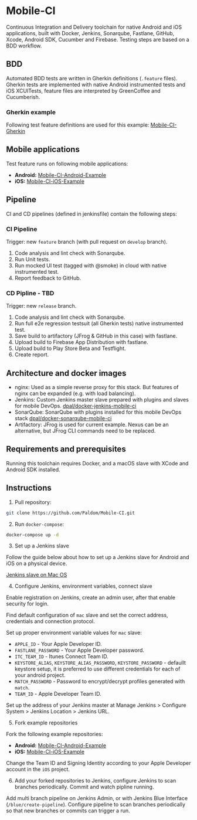 # Mobile-CI

Continuous Integration and Delivery toolchain for native Android and iOS applications, built with Docker, Jenkins, Sonarqube, Fastlane, GitHub, Xcode, Android SDK, Cucumber and Firebase. Testing steps are based on a BDD workflow.

## BDD 

Automated BDD tests are written in Gherkin definitions (`.feature` files). Gherkin tests are implemented with native Android instrumented tests and iOS XCUITests, feature files are interpreted by GreenCoffee and Cucumberish.

### Gherkin example

Following test feature definitions are used for this example: [Mobile-CI-Gherkin](https://github.com/Paldom/Mobile-CI-Gherkin)

## Mobile applications

Test feature runs on following mobile applications:

- **Android:** [Mobile-CI-Android-Example](https://github.com/Paldom/Mobile-CI-Android-Example)
- **iOS:** [Mobile-CI-iOS-Example](https://github.com/Paldom/Mobile-CI-iOS-Example)

## Pipeline

CI and CD pipelines (defined in jenkinsfile) contain the following steps:

### CI Pipeline

Trigger: new `feature` branch (with pull request on `develop` branch).

1. Code analysis and lint check with Sonarqube.
2. Run Unit tests.
3. Run mocked UI test (tagged with @smoke) in cloud with native instrumented test.
4. Report feedback to GitHub.

### CD Pipline - TBD

Trigger: new `release` branch.

1. Code analysis and lint check with Sonarqube.
2. Run full e2e regression testsuit (all Gherkin tests) native instrumented test.
3. Save build to artifactory (JFrog & GitHub in this case) with fastlane.
4. Upload build to Firebase App Distribution with fastlane.
5. Upload build to Play Store Beta and Testflight.
6. Create report.

## Architecture and docker images

- nginx: Used as a simple reverse proxy for this stack. But features of nginx can be expanded (e.g. with load balancing).
- Jenkins: Custom Jenkins master slave prepared with plugins and slaves for mobile DevOps. [dpal/docker-jenkins-mobile-ci](https://github.com/Paldom/docker-jenkins-mobile-ci)
- SonarQube: SonarQube with plugins installed for this mobile DevOps stack [dpal/docker-sonarqube-mobile-ci](https://github.com/Paldom/docker-sonarqube-mobile-ci)
- Artifactory: JFrog is used for current example. Nexus can be an alternative, but JFrog CLI commands need to be replaced.

## Requirements and prerequisites

Running this toolchain requires Docker, and a macOS slave with XCode and Android SDK installed.

## Instructions

1. Pull repository:

```sh
git clone https://github.com/Paldom/Mobile-CI.git
```

2. Run `docker-compose`:

```sh
docker-compose up -d
```

3. Set up a Jenkins slave

Follow the guide below about how to set up a Jenkins slave for Android and iOS on a physical device.

[Jenkins slave on Mac OS](https://github.com/Paldom/Mobile-CI/MAC_OS_JENKINS_SLAVE.md)

4. Configure Jenkins, environment variables, connect slave

Enable registration on Jenkins, create an admin user, after that enable security for login.

Find default configuration of `mac` slave and set the correct address, credentials and connection protocol.

Set up proper environment variable values for `mac` slave:

- `APPLE_ID` - Your Apple Developer ID.
- `FASTLANE_PASSWORD` - Your Apple Developer password.
- `ITC_TEAM_ID` - Itunes Connect Team ID.
- `KEYSTORE_ALIAS`, `KEYSTORE_ALIAS_PASSWORD`, `KEYSTORE_PASSWORD` - defaullt keystore setup, it is preferred to use different credentials for each of your android project.
- `MATCH_PASSWORD` - Password to encrypt/decrypt profiles generated with `match`.
- `TEAM_ID` - Apple Developer Team ID.

Set up the address of your Jenkins master at Manage Jenkins > Configure System > Jenkins Location > Jenkins URL.

5. Fork example repositories

Fork the following example repositories:
- **Android:** [Mobile-CI-Android-Example](https://github.com/Paldom/Mobile-CI-Android-Example)
- **iOS:** [Mobile-CI-iOS-Example](https://github.com/Paldom/Mobile-CI-iOS-Example)

Change the Team ID and Signing Identity according to your Apple Developer account in the `iOS` project.

6. Add your forked repositories to Jenkins, configure Jenkins to scan branches periodically. Commit and watch pipline running.

Add multi branch pipeline on Jenkins Admin, or with Jenkins Blue Interface (`/blue/create-pipeline`). Configure pipeline to scan branches periodically so that new branches or commits can trigger a run.
